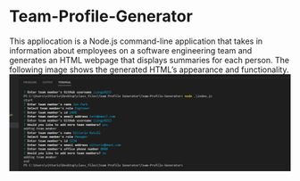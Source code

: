 # Team-Profile-Generator
 This appliocation is a Node.js command-line application that takes in information about employees on a software engineering team and generates an HTML webpage that displays summaries for each person.
The following image shows the generated HTML’s appearance and functionality.
![console image](https://github.com/Vittorioemot/Team-Profile-Generator/blob/main/assets/images/Generator_Console_display.png)

